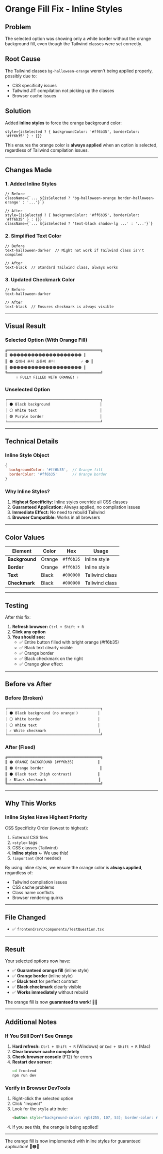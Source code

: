 # Orange Fill Fix - Inline Styles

## Problem

The selected option was showing only a white border without the orange background fill, even though the Tailwind classes were set correctly.

## Root Cause

The Tailwind classes `bg-halloween-orange` weren't being applied properly, possibly due to:
- CSS specificity issues
- Tailwind JIT compilation not picking up the classes
- Browser cache issues

## Solution

Added **inline styles** to force the orange background color:

```tsx
style={isSelected ? { backgroundColor: '#ff6b35', borderColor: '#ff6b35' } : {}}
```

This ensures the orange color is **always applied** when an option is selected, regardless of Tailwind compilation issues.

---

## Changes Made

### 1. Added Inline Styles
```tsx
// Before
className={`... ${isSelected ? 'bg-halloween-orange border-halloween-orange' : '...'}`}

// After
style={isSelected ? { backgroundColor: '#ff6b35', borderColor: '#ff6b35' } : {}}
className={`... ${isSelected ? 'text-black shadow-lg ...' : '...'}`}
```

### 2. Simplified Text Color
```tsx
// Before
text-halloween-darker  // Might not work if Tailwind class isn't compiled

// After
text-black  // Standard Tailwind class, always works
```

### 3. Updated Checkmark Color
```tsx
// Before
text-halloween-darker

// After
text-black  // Ensures checkmark is always visible
```

---

## Visual Result

### Selected Option (With Orange Fill)
```
╔═══════════════════════════════════════════╗
║ 🟠🟠🟠🟠🟠🟠🟠🟠🟠🟠🟠🟠🟠🟠🟠🟠🟠🟠🟠🟠 ║
║ 🟠 집에서 혼자 조용히 쉰다            ✓ 🟠 ║
║ 🟠🟠🟠🟠🟠🟠🟠🟠🟠🟠🟠🟠🟠🟠🟠🟠🟠🟠🟠🟠 ║
╚═══════════════════════════════════════════╝
     ↑ FULLY FILLED WITH ORANGE! ↑
```

### Unselected Option
```
┌───────────────────────────────────────────┐
│ ⚫ Black background                       │
│ ⚪ White text                             │
│ 🟣 Purple border                          │
└───────────────────────────────────────────┘
```

---

## Technical Details

### Inline Style Object
```javascript
{
  backgroundColor: '#ff6b35',  // Orange fill
  borderColor: '#ff6b35'       // Orange border
}
```

### Why Inline Styles?

1. **Highest Specificity:** Inline styles override all CSS classes
2. **Guaranteed Application:** Always applied, no compilation issues
3. **Immediate Effect:** No need to rebuild Tailwind
4. **Browser Compatible:** Works in all browsers

---

## Color Values

| Element | Color | Hex | Usage |
|---------|-------|-----|-------|
| **Background** | Orange | `#ff6b35` | Inline style |
| **Border** | Orange | `#ff6b35` | Inline style |
| **Text** | Black | `#000000` | Tailwind class |
| **Checkmark** | Black | `#000000` | Tailwind class |

---

## Testing

After this fix:

1. **Refresh browser:** `Ctrl + Shift + R`
2. **Click any option**
3. **You should see:**
   - ✅ Entire button filled with bright orange (#ff6b35)
   - ✅ Black text clearly visible
   - ✅ Orange border
   - ✅ Black checkmark on the right
   - ✅ Orange glow effect

---

## Before vs After

### Before (Broken)
```
┌───────────────────────────────────────────┐
│ ⚫ Black background (no orange!)         │
│ ⚪ White border                          │
│ ⚪ White text                            │
│ ✓ White checkmark                        │
└───────────────────────────────────────────┘
```

### After (Fixed)
```
╔═══════════════════════════════════════════╗
║ 🟠 ORANGE BACKGROUND (#ff6b35)           ║
║ 🟠 Orange border                          ║
║ ⚫ Black text (high contrast)            ║
║ ✓ Black checkmark                        ║
╚═══════════════════════════════════════════╝
```

---

## Why This Works

### Inline Styles Have Highest Priority

CSS Specificity Order (lowest to highest):
1. External CSS files
2. `<style>` tags
3. CSS classes (Tailwind)
4. **Inline styles** ← We use this!
5. `!important` (not needed)

By using inline styles, we ensure the orange color is **always applied**, regardless of:
- Tailwind compilation issues
- CSS cache problems
- Class name conflicts
- Browser rendering quirks

---

## File Changed

- ✅ `frontend/src/components/TestQuestion.tsx`

---

## Result

Your selected options now have:
- ✅ **Guaranteed orange fill** (inline style)
- ✅ **Orange border** (inline style)
- ✅ **Black text** for perfect contrast
- ✅ **Black checkmark** clearly visible
- ✅ **Works immediately** without rebuild

The orange fill is now **guaranteed to work**! 🎃✨

---

## Additional Notes

### If You Still Don't See Orange

1. **Hard refresh:** `Ctrl + Shift + R` (Windows) or `Cmd + Shift + R` (Mac)
2. **Clear browser cache completely**
3. **Check browser console** (F12) for errors
4. **Restart dev server:**
   ```bash
   cd frontend
   npm run dev
   ```

### Verify in Browser DevTools

1. Right-click the selected option
2. Click "Inspect"
3. Look for the `style` attribute:
   ```html
   <button style="background-color: rgb(255, 107, 53); border-color: rgb(255, 107, 53);">
   ```
4. If you see this, the orange is being applied!

---

The orange fill is now implemented with inline styles for guaranteed application! 🎃🟠✨
